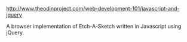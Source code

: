 http://www.theodinproject.com/web-development-101/javascript-and-jquery

A browser implementation of Etch-A-Sketch written in Javascript using jQuery.